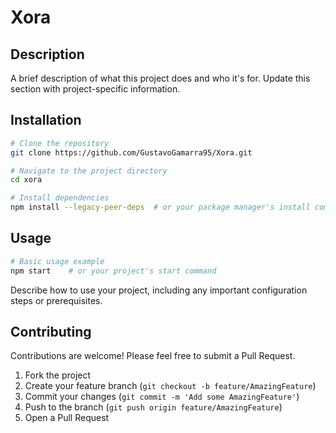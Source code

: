 # Xora

## Description
A brief description of what this project does and who it's for. Update this section with project-specific information.

## Installation
```bash
# Clone the repository
git clone https://github.com/GustavoGamarra95/Xora.git

# Navigate to the project directory
cd xora

# Install dependencies
npm install --legacy-peer-deps  # or your package manager's install command
```

## Usage
```bash
# Basic usage example
npm start    # or your project's start command
```

Describe how to use your project, including any important configuration steps or prerequisites.

## Contributing
Contributions are welcome! Please feel free to submit a Pull Request.

1. Fork the project
2. Create your feature branch (`git checkout -b feature/AmazingFeature`)
3. Commit your changes (`git commit -m 'Add some AmazingFeature'`)
4. Push to the branch (`git push origin feature/AmazingFeature`)
5. Open a Pull Request

